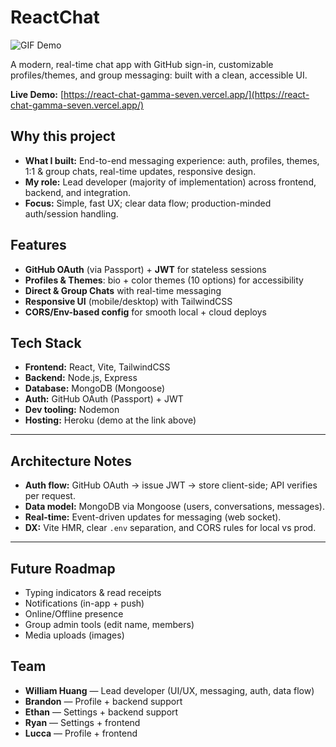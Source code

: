 # ReactChat

![GIF Demo](https://i.imgur.com/rxq0DS0.gif)

A modern, real-time chat app with GitHub sign-in, customizable profiles/themes, and group messaging: built with a clean, accessible UI.

**Live Demo:** [https://react-chat-gamma-seven.vercel.app/](https://react-chat-gamma-seven.vercel.app/)

## Why this project

- **What I built:** End-to-end messaging experience: auth, profiles, themes, 1:1 & group chats, real-time updates, responsive design.
- **My role:** Lead developer (majority of implementation) across frontend, backend, and integration.
- **Focus:** Simple, fast UX; clear data flow; production-minded auth/session handling.

## Features

- **GitHub OAuth** (via Passport) + **JWT** for stateless sessions
- **Profiles & Themes**: bio + color themes (10 options) for accessibility
- **Direct & Group Chats** with real-time messaging
- **Responsive UI** (mobile/desktop) with TailwindCSS
- **CORS/Env-based config** for smooth local + cloud deploys

## Tech Stack

- **Frontend:** React, Vite, TailwindCSS
- **Backend:** Node.js, Express
- **Database:** MongoDB (Mongoose)
- **Auth:** GitHub OAuth (Passport) + JWT
- **Dev tooling:** Nodemon
- **Hosting:** Heroku (demo at the link above)

---

## Architecture Notes

- **Auth flow:** GitHub OAuth → issue JWT → store client-side; API verifies per request.
- **Data model:** MongoDB via Mongoose (users, conversations, messages).
- **Real-time:** Event-driven updates for messaging (web socket).
- **DX:** Vite HMR, clear `.env` separation, and CORS rules for local vs prod.

---

## Future Roadmap

- Typing indicators & read receipts
- Notifications (in-app + push)
- Online/Offline presence
- Group admin tools (edit name, members)
- Media uploads (images)

## Team

- **William Huang** — Lead developer (UI/UX, messaging, auth, data flow)
- **Brandon** — Profile + backend support
- **Ethan** — Settings + backend support
- **Ryan** — Settings + frontend
- **Lucca** — Profile + frontend
